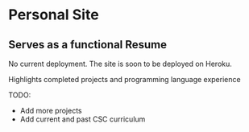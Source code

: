 # Personal Site
## Serves as a functional Resume
No current deployment.
The site is soon to be deployed on Heroku.

Highlights completed projects and programming language experience

TODO:
* Add more projects
* Add current and past CSC curriculum
